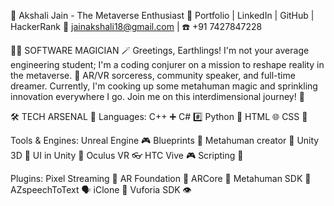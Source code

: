 👾 Akshali Jain - The Metaverse Enthusiast 👾
Portfolio | LinkedIn | GitHub | HackerRank
📧 jainakshali18@gmail.com | ☎️ +91 7427847228

👩‍💻 SOFTWARE MAGICIAN 🪄
Greetings, Earthlings! I'm not your average engineering student; I'm a coding conjurer on a mission to reshape reality in the metaverse. 🚀 AR/VR sorceress, community speaker, and full-time dreamer. Currently, I'm cooking up some metahuman magic and sprinkling innovation everywhere I go. Join me on this interdimensional journey! 🌌

🛠️ TECH ARSENAL 🧰
Languages:
C++ ➕
C# #️⃣
Python 🐍
HTML 🌐
CSS 🎨

Tools & Engines:
Unreal Engine 🎮
Blueprints 🔵
Metahuman creator 🤖
Unity 3D 🌟
UI in Unity 💬
Oculus VR 👓
HTC Vive 🎮
Scripting 📜

Plugins:
Pixel Streaming 🔌
AR Foundation 🔮
ARCore 🌌
Metahuman SDK 🤖
AZspeechToText 🗣️
iClone 🕺
Vuforia SDK 👁️

